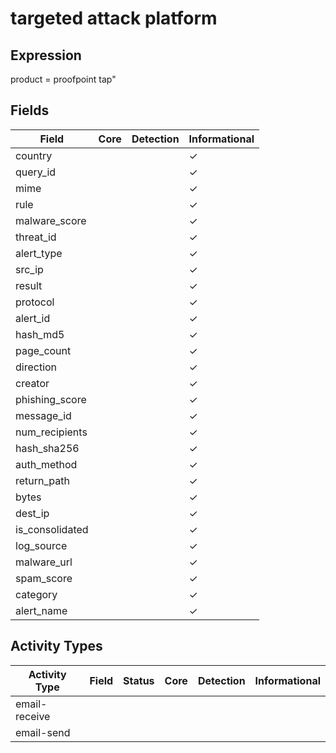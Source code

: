 targeted attack platform
========================

Expression
----------

product = proofpoint tap"

Fields
------

| Field           | Core | Detection | Informational |
| --------------- | ---- | --------- | ------------- |
| country         |      |           | &#10003;      |
| query_id        |      |           | &#10003;      |
| mime            |      |           | &#10003;      |
| rule            |      |           | &#10003;      |
| malware_score   |      |           | &#10003;      |
| threat_id       |      |           | &#10003;      |
| alert_type      |      |           | &#10003;      |
| src_ip          |      |           | &#10003;      |
| result          |      |           | &#10003;      |
| protocol        |      |           | &#10003;      |
| alert_id        |      |           | &#10003;      |
| hash_md5        |      |           | &#10003;      |
| page_count      |      |           | &#10003;      |
| direction       |      |           | &#10003;      |
| creator         |      |           | &#10003;      |
| phishing_score  |      |           | &#10003;      |
| message_id      |      |           | &#10003;      |
| num_recipients  |      |           | &#10003;      |
| hash_sha256     |      |           | &#10003;      |
| auth_method     |      |           | &#10003;      |
| return_path     |      |           | &#10003;      |
| bytes           |      |           | &#10003;      |
| dest_ip         |      |           | &#10003;      |
| is_consolidated |      |           | &#10003;      |
| log_source      |      |           | &#10003;      |
| malware_url     |      |           | &#10003;      |
| spam_score      |      |           | &#10003;      |
| category        |      |           | &#10003;      |
| alert_name      |      |           | &#10003;      |

Activity Types
--------------

| Activity Type | Field | Status | Core | Detection | Informational |
| ------------- | ----- | ------ | ---- | --------- | ------------- |
| email-receive |       |        |      |           |               |
| email-send    |       |        |      |           |               |

